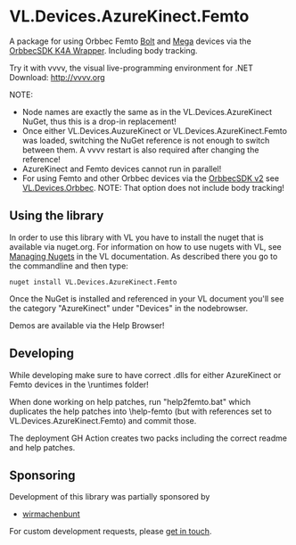 # VL.Devices.AzureKinect.Femto
A package for using Orbbec Femto [Bolt](https://www.orbbec.com/products/tof-camera/femto-bolt/) and [Mega](https://www.orbbec.com/products/tof-camera/femto-mega/) devices via the [OrbbecSDK K4A Wrapper](https://github.com/orbbec/OrbbecSDK-K4A-Wrapper). Including body tracking.  

Try it with vvvv, the visual live-programming environment for .NET  
Download: http://vvvv.org

NOTE: 
- Node names are exactly the same as in the VL.Devices.AzureKinect NuGet, thus this is a drop-in replacement! 
- Once either VL.Devices.AuzureKinect or VL.Devices.AzureKinect.Femto was loaded, switching the NuGet reference is not enough to switch between them. A vvvv restart is also required after changing the reference!
- AzureKinect and Femto devices cannot run in parallel!
- For using Femto and other Orbbec devices via the [OrbbecSDK v2](https://github.com/orbbec/OrbbecSDK_v2) see [VL.Devices.Orbbec](https://www.nuget.org/packages/VL.Devices.Orbbec). NOTE: That option does not include body tracking!


## Using the library
In order to use this library with VL you have to install the nuget that is available via nuget.org. For information on how to use nugets with VL, see [Managing Nugets](https://thegraybook.vvvv.org/reference/libraries/dependencies.html#manage-nugets) in the VL documentation. As described there you go to the commandline and then type:

    nuget install VL.Devices.AzureKinect.Femto

Once the NuGet is installed and referenced in your VL document you'll see the category "AzureKinect" under "Devices" in the nodebrowser. 

Demos are available via the Help Browser!

## Developing 
While developing make sure to have correct .dlls for either AzureKinect or Femto devices in the \runtimes folder!

When done working on help patches, run "help2femto.bat" which duplicates the help patches into \help-femto (but with references set to VL.Devices.AzureKinect.Femto) and commit those. 

The deployment GH Action creates two packs including the correct readme and help patches.

## Sponsoring
Development of this library was partially sponsored by
- [wirmachenbunt](https://wirmachenbunt.de)

For custom development requests, please [get in touch](mailto:devvvvs@vvvv.org).